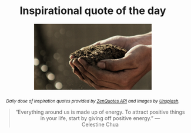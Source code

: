 
<div align="center">

# Inspirational quote of the day

<img src="./data/photo.jpeg" alt="Beautiful nature photo" width="320" height="180">

<sub><i>Daily dose of inspiration quotes provided by [ZenQuotes API](https://zenquotes.io/) and images by [Unsplash](https://unsplash.com/).</i></sub>


<blockquote>&ldquo;Everything around us is made up of energy. To attract positive things in your life, start by giving off positive energy.&rdquo; &mdash; <footer>Celestine Chua</footer></blockquote>

</div>
